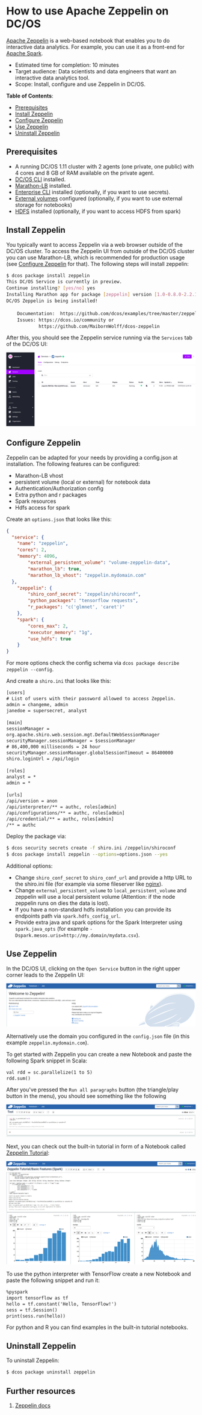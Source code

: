 # How to use Apache Zeppelin on DC/OS

[Apache Zeppelin](https://zeppelin.apache.org/) is a web-based notebook that enables you to do interactive data analytics. For example, you can use it as a front-end for [Apache Spark](https://github.com/dcos/examples/tree/master/spark/1.11).

- Estimated time for completion: 10 minutes
- Target audience: Data scientists and data engineers that want an interactive data analytics tool.
- Scope: Install, configure and use Zeppelin in DC/OS.

**Table of Contents**:

- [Prerequisites](#prerequisites)
- [Install Zeppelin](#install-zeppelin)
- [Configure Zeppelin](#configure-zeppelin)
- [Use Zeppelin](#use-zeppelin)
- [Uninstall Zeppelin](#uninstall-zeppelin)

## Prerequisites

- A running DC/OS 1.11 cluster with 2 agents (one private, one public) with 4 cores and 8 GB of RAM available on the private agent.
- [DC/OS CLI](https://docs.mesosphere.com/1.11/cli/install/) installed.
- [Marathon-LB](https://docs.mesosphere.com/services/marathon-lb/) installed.
- [Enterprise CLI](https://docs.mesosphere.com/1.11/cli/enterprise-cli/) installed (optionally, if you want to use secrets).
- [External volumes](https://docs.mesosphere.com/1.11/storage/external-storage/) configured (optionally, if you want to use external storage for notebooks)
- [HDFS](https://docs.mesosphere.com/services/hdfs/2.2.0-2.6.0-cdh5.11.0/) installed (optionally, if you want to access HDFS from spark)

## Install Zeppelin

You typically want to access Zeppelin via a web browser outside of the DC/OS cluster. To access the Zeppelin UI from outside of the DC/OS cluster you can use Marathon-LB, which is recommended for production usage (see [Configure Zeppelin](#configure-zeppelin) for that). The following steps will install zeppelin:

```bash
$ dcos package install zeppelin
This DC/OS Service is currently in preview.
Continue installing? [yes/no] yes
Installing Marathon app for package [zeppelin] version [1.0-0.8.0-2.2.1]
DC/OS Zeppelin is being installed!

	Documentation:  https://github.com/dcos/examples/tree/master/zeppelin/1.11
	Issues: https://dcos.io/community or
		 	https://github.com/MaibornWolff/dcos-zeppelin
```

After this, you should see the Zeppelin service running via the `Services` tab of the DC/OS UI:

![Zeppelin DC/OS service](img/services.png)

## Configure Zeppelin
Zeppelin can be adapted for your needs by providing a config.json at installation.
The following features can be configured:
* Marathon-LB vhost
* persistent volume (local or external) for notebook data
* Authentication/Authorization config
* Extra python and r packages
* Spark resources
* Hdfs access for spark

Create an `options.json` that looks like this:

```json
{
  "service": {
    "name": "zeppelin",
    "cores": 2,
    "memory": 4096,
		"external_persistent_volume": "volume-zeppelin-data",
		"marathon_lb": true,
		"marathon_lb_vhost": "zeppelin.mydomain.com"
  },
	"zeppelin": {
		"shiro_conf_secret": "zeppelin/shiroconf",
		"python_packages": "tensorflow requests",
		"r_packages": "c('glmnet', 'caret')"
	},
	"spark": {
		"cores_max": 2,
		"executor_memory": "1g",
		"use_hdfs": true
	}
}
```

For more options check the config schema via `dcos package describe zeppelin --config`.

And create a `shiro.ini` that looks like this:
```
[users]
# List of users with their password allowed to access Zeppelin.
admin = changeme, admin
janedoe = supersecret, analyst

[main]
sessionManager = org.apache.shiro.web.session.mgt.DefaultWebSessionManager
securityManager.sessionManager = $sessionManager
# 86,400,000 milliseconds = 24 hour
securityManager.sessionManager.globalSessionTimeout = 86400000
shiro.loginUrl = /api/login

[roles]
analyst = *
admin = *

[urls]
/api/version = anon
/api/interpreter/** = authc, roles[admin]
/api/configurations/** = authc, roles[admin]
/api/credential/** = authc, roles[admin]
/** = authc
```

Deploy the package via:

```bash
$ dcos security secrets create -f shiro.ini /zeppelin/shiroconf
$ dcos package install zeppelin --options=options.json --yes
```

Additional options:
* Change `shiro_conf_secret` to `shiro_conf_url` and provide a http URL to the shiro.ini file (for example via some fileserver like [nginx](https://github.com/dcos/examples/tree/master/nginx/1.11)).
* Change `external_persistent_volume` to `local_persistent_volume` and zeppelin will use a local persistent volume (Attention: if the node zeppelin runs on dies the data is lost).
* If you have a non-standard hdfs installation you can provide its endpoints path via `spark.hdfs_config_url`.
* Provide extra java and spark options for the Spark Interpreter using `spark.java_opts` (for example `-Dspark.mesos.uris=http://my.domain/mydata.csv`).

## Use Zeppelin

In the DC/OS UI, clicking on the `Open Service` button in the right upper corner leads to the Zeppelin UI:

![Zeppelin UI](img/zeppelin-ui.png)

Alternatively use the domain you configured in the `config.json` file (in this example `zeppelin.mydomain.com`).

To get started with Zeppelin you can create a new Notebook and paste the following Spark snippet in Scala:

```
val rdd = sc.parallelize(1 to 5)
rdd.sum()
```
After you've pressed the `Run all paragraphs` button (the triangle/play button in the menu), you should see something like the following

![Zeppelin simple Spark Scala snippet](img/zeppelin-spark-scala.png)

Next, you can check out the built-in tutorial in form of a Notebook called [Zeppelin Tutorial](http://zeppelin.apache.org/docs/0.8.0/quickstart/tutorial.html):

![Zeppelin Tutorial](img/zeppelin-tutorial.png)

To use the python interpreter with TensorFlow create a new Notebook and paste the following snippet and run it:
```
%pyspark
import tensorflow as tf
hello = tf.constant('Hello, TensorFlow!')
sess = tf.Session()
print(sess.run(hello))
```

For python and R you can find examples in the built-in tutorial notebooks.

## Uninstall Zeppelin

To uninstall Zeppelin:

```bash
$ dcos package uninstall zeppelin
```

## Further resources

1. [Zeppelin docs](http://zeppelin.apache.org/docs/0.8.0/)
